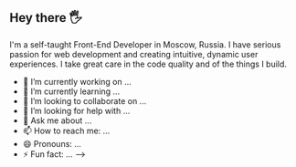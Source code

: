 ## Hey there :raised_hand_with_fingers_splayed:

I'm a self-taught Front-End Developer in Moscow, Russia. 
I have serious passion for web development and creating intuitive, dynamic user experiences. 
I take great care in the code quality and of the things I build.



- 🔭 I’m currently working on ...
- 🌱 I’m currently learning ...
- 👯 I’m looking to collaborate on ...
- 🤔 I’m looking for help with ...
- 💬 Ask me about ...
- 📫 How to reach me: ...
- 😄 Pronouns: ...
- ⚡ Fun fact: ...
-->
